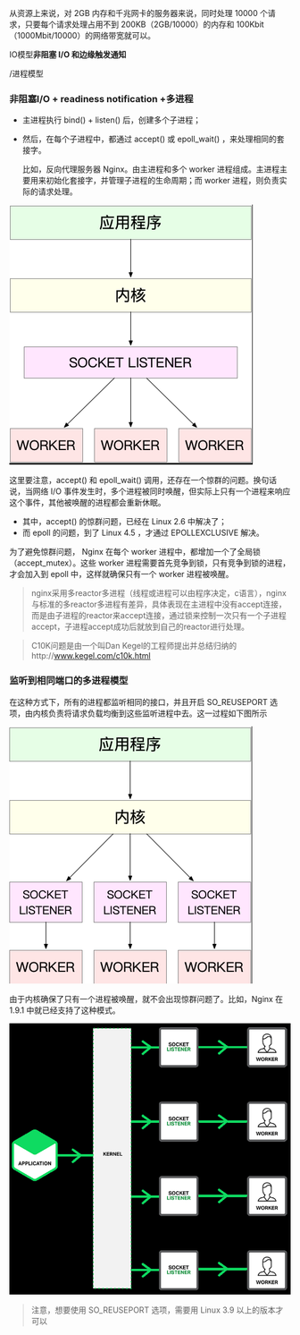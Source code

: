 
从资源上来说，对 2GB 内存和千兆网卡的服务器来说，同时处理 10000 个请求，只要每个请求处理占用不到 200KB（2GB/10000）的内存和 100Kbit （1000Mbit/10000）的网络带宽就可以。

IO模型**非阻塞 I/O 和边缘触发通知**

/进程模型

### 非阻塞I/O + readiness notification +多进程

- 主进程执行 bind() + listen() 后，创建多个子进程；

- 然后，在每个子进程中，都通过 accept() 或 epoll_wait() ，来处理相同的套接字。

  比如，反向代理服务器 Nginx。由主进程和多个 worker 进程组成。主进程主要用来初始化套接字，并管理子进程的生命周期；而 worker 进程，则负责实际的请求处理。

![image-20210226082831155](assets/image-20210226082831155.png)

这里要注意，accept() 和 epoll_wait() 调用，还存在一个惊群的问题。换句话说，当网络 I/O 事件发生时，多个进程被同时唤醒，但实际上只有一个进程来响应这个事件，其他被唤醒的进程都会重新休眠。

- 其中，accept() 的惊群问题，已经在 Linux 2.6 中解决了；
- 而 epoll 的问题，到了 Linux 4.5 ，才通过 EPOLLEXCLUSIVE 解决。

为了避免惊群问题， Nginx 在每个 worker 进程中，都增加一个了全局锁（accept_mutex）。这些 worker 进程需要首先竞争到锁，只有竞争到锁的进程，才会加入到 epoll 中，这样就确保只有一个 worker 进程被唤醒。

> nginx采用多reactor多进程（线程或进程可以由程序决定，c语言），nginx与标准的多reactor多进程有差异，具体表现在主进程中没有accept连接，而是由子进程的reactor来accept连接，通过锁来控制一次只有一个子进程accept，子进程accept成功后就放到自己的reactor进行处理。

>  C10K问题是由一个叫Dan Kegel的工程师提出并总结归纳的http://www.kegel.com/c10k.html



### 监听到相同端口的多进程模型

在这种方式下，所有的进程都监听相同的接口，并且开启 SO_REUSEPORT 选项，由内核负责将请求负载均衡到这些监听进程中去。这一过程如下图所示

![image-20210226083406818](assets/image-20210226083406818.png)

由于内核确保了只有一个进程被唤醒，就不会出现惊群问题了。比如，Nginx 在 1.9.1 中就已经支持了这种模式。

![image-20210226083426386](assets/image-20210226083426386.png)

> 注意，想要使用 SO_REUSEPORT 选项，需要用 Linux 3.9 以上的版本才可以